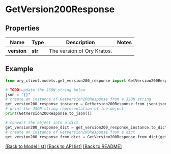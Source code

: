 # GetVersion200Response


## Properties

Name | Type | Description | Notes
------------ | ------------- | ------------- | -------------
**version** | **str** | The version of Ory Kratos. | 

## Example

```python
from ory_client.models.get_version200_response import GetVersion200Response

# TODO update the JSON string below
json = "{}"
# create an instance of GetVersion200Response from a JSON string
get_version200_response_instance = GetVersion200Response.from_json(json)
# print the JSON string representation of the object
print(GetVersion200Response.to_json())

# convert the object into a dict
get_version200_response_dict = get_version200_response_instance.to_dict()
# create an instance of GetVersion200Response from a dict
get_version200_response_from_dict = GetVersion200Response.from_dict(get_version200_response_dict)
```
[[Back to Model list]](../README.md#documentation-for-models) [[Back to API list]](../README.md#documentation-for-api-endpoints) [[Back to README]](../README.md)


